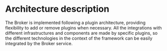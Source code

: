 # Architecture description
The Broker is implemented following a plugin architecture, providing flexibility to add or remove plugins when necessary. All the integrations with different infrastructures and components are made by specific plugins, so the different technologies in the context of the framework can be easily integrated by the Broker service.

